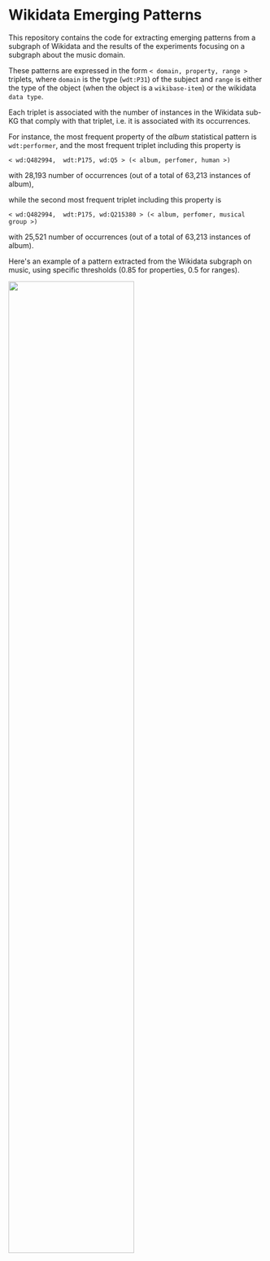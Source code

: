 # Wikidata Emerging Patterns
This repository contains the code for extracting emerging patterns from a subgraph of Wikidata and the results of the experiments focusing on a subgraph about the music domain.

These patterns are expressed in the form `< domain, property, range >` triplets, where `domain` is the type (`wdt:P31`) of the subject and `range` is either the type of the object (when the object is a `wikibase-item`) or the wikidata `data type`.

Each triplet is associated with the number of instances in the Wikidata sub-KG that comply with that triplet, i.e. it is associated with its occurrences.

For instance, the most frequent property of the _album_ statistical pattern is `wdt:performer`, and the most frequent triplet including this property is 

```
< wd:Q482994,  wdt:P175, wd:Q5 > (< album, perfomer, human >)
```
with 28,193 number of occurrences (out of a total of 63,213 instances of album),

while the second most frequent triplet including this property is
```
< wd:Q482994,  wdt:P175, wd:Q215380 > (< album, perfomer, musical group >)
```
with 25,521 number of occurrences (out of a total of 63,213 instances of album).

Here's an example of a pattern extracted from the Wikidata subgraph on music, using specific thresholds (0.85 for properties, 0.5 for ranges).


<img src="https://user-images.githubusercontent.com/36740200/179528783-239fc2de-3de1-4fb1-a5e9-a5791b25fb5b.png" width=70% height=70%>



